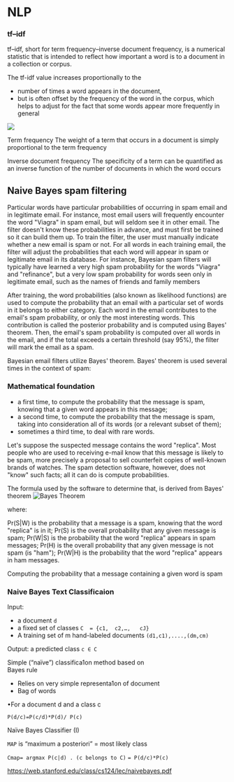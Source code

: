 # NLP



### tf–idf
tf–idf, short for term frequency–inverse document frequency, is a numerical statistic that is intended to reflect how important a word is to a document in a collection or corpus.

The tf-idf value increases proportionally to the
* number of times a word appears in the document, 
* but is often offset by the frequency of the word in the corpus, which helps to adjust for the fact that some words appear more frequently in general

![](https://wikimedia.org/api/rest_v1/media/math/render/svg/10109d0e60cc9d50a1ea2f189bac0ac29a030a00)

Term frequency
The weight of a term that occurs in a document is simply proportional to the term frequency

Inverse document frequency
The specificity of a term can be quantified as an inverse function of the number of documents in which the word occurs


## Naive Bayes spam filtering

Particular words have particular probabilities of occurring in spam email and in legitimate email. For instance, most email users will frequently encounter the word "Viagra" in spam email, but will seldom see it in other email. The filter doesn't know these probabilities in advance, and must first be trained so it can build them up. To train the filter, the user must manually indicate whether a new email is spam or not. For all words in each training email, the filter will adjust the probabilities that each word will appear in spam or legitimate email in its database. For instance, Bayesian spam filters will typically have learned a very high spam probability for the words "Viagra" and "refinance", but a very low spam probability for words seen only in legitimate email, such as the names of friends and family members

After training, the word probabilities (also known as likelihood functions) are used to compute the probability that an email with a particular set of words in it belongs to either category. Each word in the email contributes to the email's spam probability, or only the most interesting words. This contribution is called the posterior probability and is computed using Bayes' theorem. Then, the email's spam probability is computed over all words in the email, and if the total exceeds a certain threshold (say 95%), the filter will mark the email as a spam.

Bayesian email filters utilize Bayes' theorem. Bayes' theorem is used several times in the context of spam:

### Mathematical foundation

* a first time, to compute the probability that the message is spam, knowing that a given word appears in this message;
* a second time, to compute the probability that the message is spam, taking into consideration all of its words (or a relevant subset of them);
* sometimes a third time, to deal with rare words.



Let's suppose the suspected message contains the word "replica". Most people who are used to receiving e-mail know that this message is likely to be spam, more precisely a proposal to sell counterfeit copies of well-known brands of watches. The spam detection software, however, does not "know" such facts; all it can do is compute probabilities.

The formula used by the software to determine that, is derived from Bayes' theorem
![Bayes Theorem](https://wikimedia.org/api/rest_v1/media/math/render/svg/dc8c39ec48e65c0ab10dabe343d4da9a9585a77b)

where:

Pr(S|W) is the probability that a message is a spam, knowing that the word "replica" is in it;
Pr(S) is the overall probability that any given message is spam;
Pr(W|S) is the probability that the word "replica" appears in spam messages;
Pr(H) is the overall probability that any given message is not spam (is "ham");
Pr(W|H) is the probability that the word "replica" appears in ham messages.

Computing the probability that a message containing a given word is spam




### Naive Bayes Text	Classificaion

Input:	
* a	document	`d`
* a	fixed	set	of	classes		`C	= {c1,	c2,…,	cJ}`	
* A	training	set	of	m hand-labeled	documents	`(d1,c1),....,(dm,cm)`	

Output:	
a	predicted	class	`c ∈ C`


Simple	(“naïve”)	classifica1on	method	based	on	
Bayes	rule	
* Relies	on	very	simple	representa1on	of	document	
* Bag	of	words	

•For	a	document	d and	a	class	c

`P(d/c)=P(c/d)*P(d)/ P(c)`


Naïve	Bayes	Classifier	(I)	

`MAP` is “maximum a posteriori” = most likely class 


`Cmap= argmax P(c|d) . (c belongs to C)`
    `= P(d/c)*P(c) `


https://web.stanford.edu/class/cs124/lec/naivebayes.pdf


